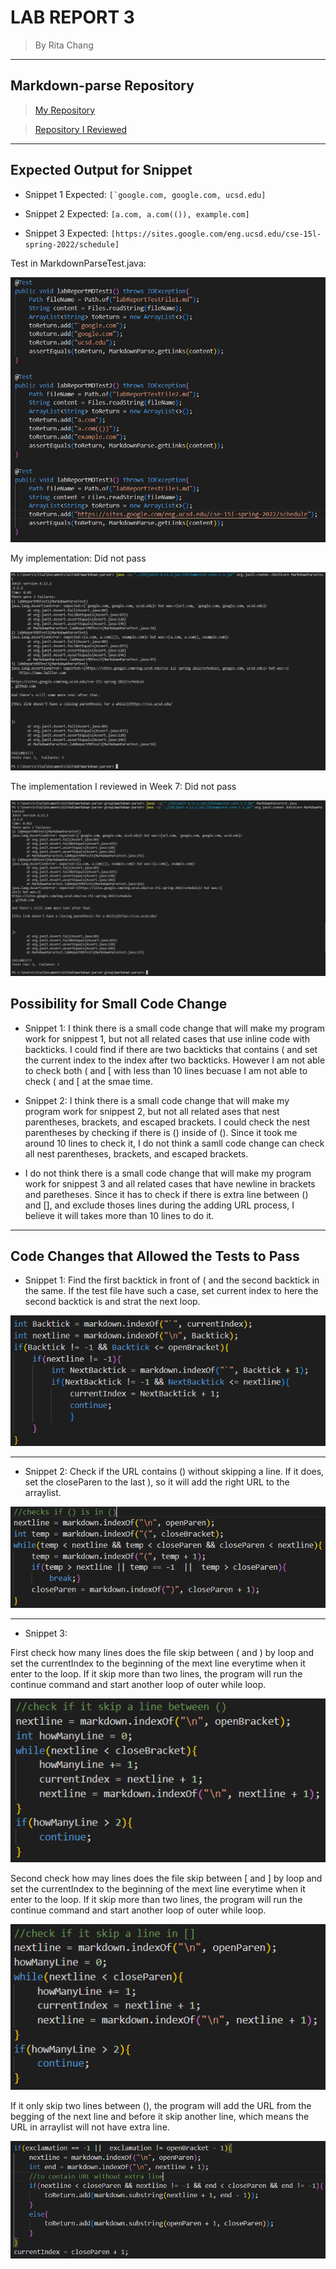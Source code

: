 # LAB REPORT 3

> By Rita Chang

---

## Markdown-parse Repository

> [My Repository](https://github.com/shc031/markdown-parser)

> [Repository I Reviewed](https://github.com/ddn005UCSD/markdown-parser)

---

## Expected Output for Snippet

* Snippet 1 Expected: ``[`google.com, google.com, ucsd.edu]``

* Snippet 2 Expected: `[a.com, a.com(()), example.com]`

* Snippet 3 Expected: `[https://sites.google.com/eng.ucsd.edu/cse-15l-spring-2022/schedule]`

Test in MarkdownParseTest.java:

![Image](ExpectedOutPut.png)

My implementation: Did not pass

![Image](MyMDFirtTimeTesting.PNG)

The implementation I reviewed in Week 7: Did not pass

![Image](OtherMDTesting-1.PNG)

## Possibility for Small Code Change

* Snippet 1: I think there is a small code change that will make my program work for snippest 1, but not all related cases that use inline code with backticks. I could find if there are two backticks that contains ( and set the current index to the index after two backticks. However I am not able to check both ( and [ with less than 10 lines becuase I am not able to check ( and [ at the smae time.

* Snippet 2: I think there is a small code change that will make my program work for snippest 2, but not all related ases that nest parentheses, brackets, and escaped brackets. I could check the nest parentheses by checking if there is () inside of (). Since it took me around 10 lines to check it, I do not think a samll code change can check all nest parentheses, brackets, and escaped brackets.

* I do not think there is a small code change that will make my program work for snippest 3 and all related cases that have newline in brackets and paretheses. Since it has to check if there is extra line between () and [], and exclude thoses lines during the adding URL process, I believe it will takes more than 10 lines to do it.

---

## Code Changes that Allowed the Tests to Pass

* Snippet 1: Find the first backtick in front of ( and the second backtick in the same. If the test file have such a case, set current index to here the second backtick is and strat the next loop.

![Image](chagesMakeFor1.PNG)

---

* Snippet 2: Check if the URL contains () without skipping a line. If it does, set the closeParen to the last ), so it will add the right URL to the arraylist.

![Image](chagesMakeFor2.PNG)

---

* Snippet 3:

First check how many lines does the file skip between ( and ) by loop and set the currentIndex to the beginning of the mext line everytime when it enter to the loop. If it skip more than two lines, the program will run the continue command and start another loop of outer while loop.

![Image](chagesMakeFor3-1.PNG)

Second check how may lines does the file skip between [ and ] by loop and set the currentIndex to the beginning of the mext line everytime when it enter to the loop. If it skip more than two lines, the program will run the continue command and start another loop of outer while loop.

![Image](chagesMakeFor3-2.PNG)

If it only skip two lines between (), the program will add the URL from the begging of the next line and before it skip another line, which means the URL in arraylist will not have extra line.

![Image](chagesMakeFor3-3.PNG)
